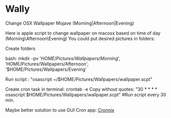 # Wally
Change OSX Wallpaper Mojave (Morning|Afternoon|Evening)

Here is apple script to change wallpaper on macosx based on time of day (Morning\Afternoon\Evening)
You could put desired pictures in folders:

Create folders

bash: 
mkdir -pv '$HOME/Pictures/Wallpapers/Morning', '$HOME/Pictures/Wallpapers/Afternoon', '$HOME/Pictures/Wallpapers/Evening'

Run script : 
"osascript ~/$HOME/Pictures/Wallpapers/wallpaper.scpt"

Create cron task in terminal:
crontab -e
Copy without quotes: "30 * * * * osascript $HOME/Pictures/Wallpapers/wallpaper.scpt" #Run script every 30 min.

Maybe better solution to use GUI Cron app:
<a href=https://www.macupdate.com/app/mac/7486/cronnix/> Cronnix </a>
